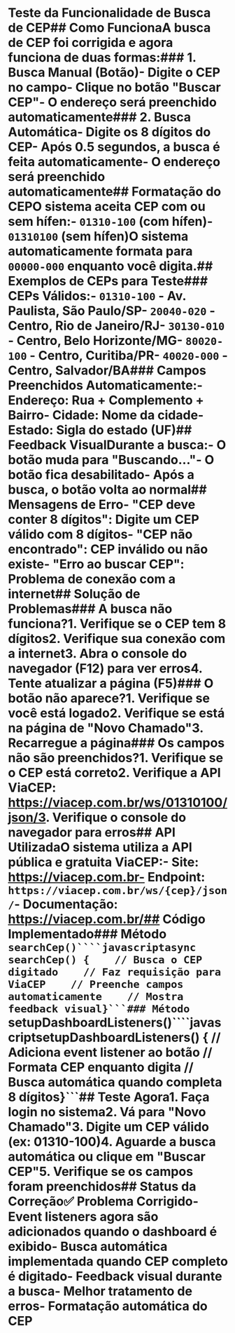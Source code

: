 # Teste da Funcionalidade de Busca de CEP## Como FuncionaA busca de CEP foi corrigida e agora funciona de duas formas:### 1. Busca Manual (Botão)- Digite o CEP no campo- Clique no botão "Buscar CEP"- O endereço será preenchido automaticamente### 2. Busca Automática- Digite os 8 dígitos do CEP- Após 0.5 segundos, a busca é feita automaticamente- O endereço será preenchido automaticamente## Formatação do CEPO sistema aceita CEP com ou sem hífen:- `01310-100` (com hífen)- `01310100` (sem hífen)O sistema automaticamente formata para `00000-000` enquanto você digita.## Exemplos de CEPs para Teste### CEPs Válidos:- `01310-100` - Av. Paulista, São Paulo/SP- `20040-020` - Centro, Rio de Janeiro/RJ- `30130-010` - Centro, Belo Horizonte/MG- `80020-100` - Centro, Curitiba/PR- `40020-000` - Centro, Salvador/BA### Campos Preenchidos Automaticamente:- **Endereço**: Rua + Complemento + Bairro- **Cidade**: Nome da cidade- **Estado**: Sigla do estado (UF)## Feedback VisualDurante a busca:- O botão muda para "Buscando..."- O botão fica desabilitado- Após a busca, o botão volta ao normal## Mensagens de Erro- **"CEP deve conter 8 dígitos"**: Digite um CEP válido com 8 dígitos- **"CEP não encontrado"**: CEP inválido ou não existe- **"Erro ao buscar CEP"**: Problema de conexão com a internet## Solução de Problemas### A busca não funciona?1. Verifique se o CEP tem 8 dígitos2. Verifique sua conexão com a internet3. Abra o console do navegador (F12) para ver erros4. Tente atualizar a página (F5)### O botão não aparece?1. Verifique se você está logado2. Verifique se está na página de "Novo Chamado"3. Recarregue a página### Os campos não são preenchidos?1. Verifique se o CEP está correto2. Verifique a API ViaCEP: https://viacep.com.br/ws/01310100/json/3. Verifique o console do navegador para erros## API UtilizadaO sistema utiliza a API pública e gratuita **ViaCEP**:- Site: https://viacep.com.br- Endpoint: `https://viacep.com.br/ws/{cep}/json/`- Documentação: https://viacep.com.br/## Código Implementado### Método `searchCep()````javascriptasync searchCep() {    // Busca o CEP digitado    // Faz requisição para ViaCEP    // Preenche campos automaticamente    // Mostra feedback visual}```### Método `setupDashboardListeners()````javascriptsetupDashboardListeners() {    // Adiciona event listener ao botão    // Formata CEP enquanto digita    // Busca automática quando completa 8 dígitos}```## Teste Agora1. Faça login no sistema2. Vá para "Novo Chamado"3. Digite um CEP válido (ex: 01310-100)4. Aguarde a busca automática ou clique em "Buscar CEP"5. Verifique se os campos foram preenchidos## Status da Correção✅ **Problema Corrigido**- Event listeners agora são adicionados quando o dashboard é exibido- Busca automática implementada quando CEP completo é digitado- Feedback visual durante a busca- Melhor tratamento de erros- Formatação automática do CEP